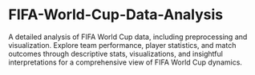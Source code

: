 # FIFA-World-Cup-Data-Analysis
A detailed analysis of FIFA World Cup data, including preprocessing and visualization. Explore team performance, player statistics, and match outcomes through descriptive stats, visualizations, and insightful interpretations for a comprehensive view of FIFA World Cup dynamics.
